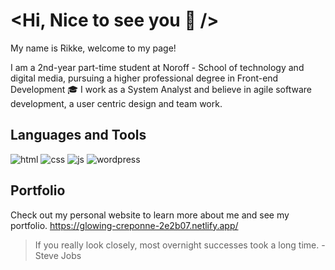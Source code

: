 # <Hi, Nice to see you 👋 />

My name is Rikke, welcome to my page!

I am a 2nd-year part-time student at Noroff - School of technology and digital media, pursuing a higher professional degree in Front-end Development :mortar_board: I work as a System Analyst and believe in agile software development, a user centric design and team work.

## Languages and Tools

![html](https://user-images.githubusercontent.com/85433495/224490067-8536bbd0-8a36-418c-9c9e-42a2126a09a6.png) ![css](https://user-images.githubusercontent.com/85433495/224490011-ed542f82-df96-49e7-b2e8-ded9f004996c.png) ![js](https://user-images.githubusercontent.com/85433495/224490069-8940b4be-6dba-483d-ab5d-99cfbe09b429.png) ![wordpress](https://user-images.githubusercontent.com/85433495/224490323-fe530029-39df-4c56-ad60-65c522e40b4e.png)

## Portfolio

Check out my personal website to learn more about me and see my portfolio.
https://glowing-creponne-2e2b07.netlify.app/

> If you really look closely, most overnight successes took a long time. - Steve Jobs
